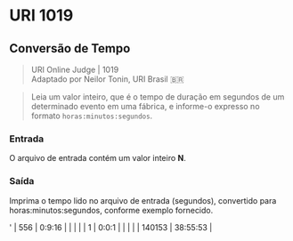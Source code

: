 # URI 1019

## Conversão de Tempo

>URI Online Judge | 1019  
>Adaptado por Neilor Tonin, URI Brasil :brazil:  

>Leia um valor inteiro, que é o tempo de duração em segundos de um determinado evento em uma fábrica, e informe-o expresso no formato `horas:minutos:segundos`.  

### Entrada

O arquivo de entrada contém um valor inteiro **N**.  

### Saída

 Imprima o tempo lido no arquivo de entrada (segundos), convertido para horas:minutos:segundos, conforme exemplo fornecido.  

'
| 556                | 0:9:16           |
|                    |                  |
| 1                  | 0:0:1            |
|                    |                  |
| 140153             | 38:55:53         |
